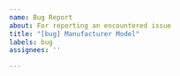 ```yaml
---
name: Bug Report
about: For reporting an encountered issue
title: "[bug] Manufacturer Model"
labels: bug
assignees: ''

---
```

